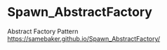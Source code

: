 # Spawn_AbstractFactory
 Abstract Factory Pattern
https://samebaker.github.io/Spawn_AbstractFactory/
